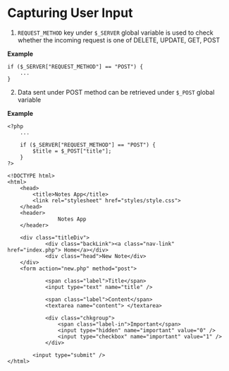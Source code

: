 # Capturing User Input

1. `REQUEST_METHOD` key under `$_SERVER` global variable is used to check whether the incoming request is one of DELETE, UPDATE, GET, POST

**Example**

```
if ($_SERVER["REQUEST_METHOD"] == "POST") {
    ...
}
```

2. Data sent under POST method can be retrieved under `$_POST` global variable

**Example**

```
<?php
    ...
    
    if ($_SERVER["REQUEST_METHOD"] == "POST") {
        $title = $_POST["title"];
    }
?>

<!DOCTYPE html>
<html>
    <head>
        <title>Notes App</title>
        <link rel="stylesheet" href="styles/style.css">
    </head>
    <header>
                Notes App
    </header>

    <div class="titleDiv">
            <div class="backLink"><a class="nav-link" href="index.php"> Home</a></div>
            <div class="head">New Note</div>
    </div>
    <form action="new.php" method="post">     

            <span class="label">Title</span>
            <input type="text" name="title" />
            
            <span class="label">Content</span>
            <textarea name="content"> </textarea>

            <div class="chkgroup">
                <span class="label-in">Important</span>
                <input type="hidden" name="important" value="0" />
                <input type="checkbox" name="important" value="1" />
            </div>
            
        <input type="submit" />
</html>
```